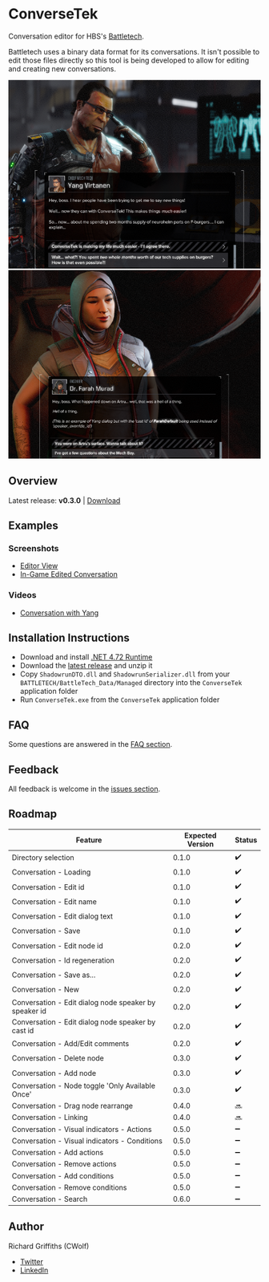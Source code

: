 # ConverseTek

Conversation editor for HBS's [Battletech](http://battletechgame.com/).

Battletech uses a binary data format for its conversations. It isn't possible to edit those files directly so this tool is being developed to allow for editing and creating new conversations.

![Example Conversation Edit](./docs/images/conversetek-example.png)
![Example Speaker Override](./docs/images/conversetek-example-speaker-override.png)

## Overview

Latest release: **v0.3.0** | [Download](https://github.com/CWolfs/ConverseTek/releases/tag/v0.3.0)

## Examples

### Screenshots

* [Editor View](https://raw.githubusercontent.com/CWolfs/ConverseTek/develop/docs/images/0.3.0/conversetek-example.png)
* [In-Game Edited Conversation](https://raw.githubusercontent.com/CWolfs/ConverseTek/develop/docs/images/conversetek-example.png)

### Videos

* [Conversation with Yang](https://www.youtube.com/watch?v=JcjByWyr1lM)

## Installation Instructions

* Download and install [.NET 4.72 Runtime](https://www.microsoft.com/net/download/thank-you/net472)
* Download the [latest release](https://github.com/CWolfs/ConverseTek/releases/) and unzip it
* Copy `ShadowrunDTO.dll` and `ShadowrunSerializer.dll` from your `BATTLETECH/BattleTech_Data/Managed` directory into the `ConverseTek` application folder
* Run `ConverseTek.exe` from the `ConverseTek` application folder

## FAQ

Some questions are answered in the [FAQ section](./docs/faq.md).

## Feedback

All feedback is welcome in the [issues section](https://github.com/CWolfs/ConverseTek/issues).

## Roadmap

| Feature | Expected Version | Status  |
| ------- | ---------------- | ------- |
| Directory selection | 0.1.0 | :heavy_check_mark: |
| Conversation - Loading | 0.1.0 | :heavy_check_mark: |
| Conversation - Edit id | 0.1.0 | :heavy_check_mark: |
| Conversation - Edit name | 0.1.0 | :heavy_check_mark: |
| Conversation - Edit dialog text | 0.1.0 | :heavy_check_mark: |
| Conversation - Save | 0.1.0 | :heavy_check_mark: |
| Conversation - Edit node id | 0.2.0 | :heavy_check_mark: |
| Conversation - Id regeneration | 0.2.0 | :heavy_check_mark: |
| Conversation - Save as... | 0.2.0 | :heavy_check_mark: |
| Conversation - New | 0.2.0 | :heavy_check_mark: |
| Conversation - Edit dialog node speaker by speaker id | 0.2.0 | :heavy_check_mark: |
| Conversation - Edit dialog node speaker by cast id | 0.2.0 | :heavy_check_mark: |
| Conversation - Add/Edit comments | 0.2.0 | :heavy_check_mark: |
| Conversation - Delete node | 0.3.0 | :heavy_check_mark: |
| Conversation - Add node | 0.3.0 | :heavy_check_mark: |
| Conversation - Node toggle 'Only Available Once' | 0.3.0 | :heavy_check_mark: |
| Conversation - Drag node rearrange | 0.4.0 | :soon: |
| Conversation - Linking | 0.4.0 | :soon: |
| Conversation - Visual indicators - Actions | 0.5.0 | :heavy_minus_sign: |
| Conversation - Visual indicators - Conditions | 0.5.0 | :heavy_minus_sign: |
| Conversation - Add actions | 0.5.0 | :heavy_minus_sign: |
| Conversation - Remove actions | 0.5.0 | :heavy_minus_sign: |
| Conversation - Add conditions | 0.5.0 | :heavy_minus_sign: |
| Conversation - Remove conditions | 0.5.0 | :heavy_minus_sign: |
| Conversation - Search | 0.6.0 | :heavy_minus_sign: |

## Author

Richard Griffiths (CWolf)
  * [Twitter](https://twitter.com/CWolf)
  * [LinkedIn](https://www.linkedin.com/in/richard-griffiths-436b7a19/)